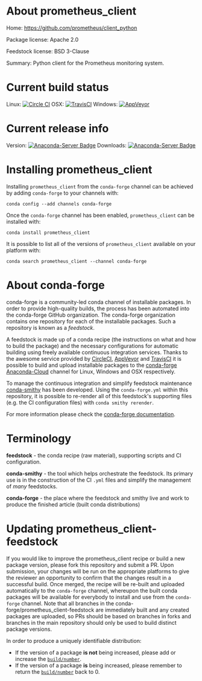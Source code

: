 About prometheus_client
=======================

Home: https://github.com/prometheus/client_python

Package license: Apache 2.0

Feedstock license: BSD 3-Clause

Summary: Python client for the Prometheus monitoring system.



Current build status
====================

Linux: [![Circle CI](https://circleci.com/gh/conda-forge/prometheus_client-feedstock.svg?style=shield)](https://circleci.com/gh/conda-forge/prometheus_client-feedstock)
OSX: [![TravisCI](https://travis-ci.org/conda-forge/prometheus_client-feedstock.svg?branch=master)](https://travis-ci.org/conda-forge/prometheus_client-feedstock)
Windows: [![AppVeyor](https://ci.appveyor.com/api/projects/status/github/conda-forge/prometheus_client-feedstock?svg=True)](https://ci.appveyor.com/project/conda-forge/prometheus-client-feedstock/branch/master)

Current release info
====================
Version: [![Anaconda-Server Badge](https://anaconda.org/conda-forge/prometheus_client/badges/version.svg)](https://anaconda.org/conda-forge/prometheus_client)
Downloads: [![Anaconda-Server Badge](https://anaconda.org/conda-forge/prometheus_client/badges/downloads.svg)](https://anaconda.org/conda-forge/prometheus_client)

Installing prometheus_client
============================

Installing `prometheus_client` from the `conda-forge` channel can be achieved by adding `conda-forge` to your channels with:

```
conda config --add channels conda-forge
```

Once the `conda-forge` channel has been enabled, `prometheus_client` can be installed with:

```
conda install prometheus_client
```

It is possible to list all of the versions of `prometheus_client` available on your platform with:

```
conda search prometheus_client --channel conda-forge
```


About conda-forge
=================

conda-forge is a community-led conda channel of installable packages.
In order to provide high-quality builds, the process has been automated into the
conda-forge GitHub organization. The conda-forge organization contains one repository
for each of the installable packages. Such a repository is known as a *feedstock*.

A feedstock is made up of a conda recipe (the instructions on what and how to build
the package) and the necessary configurations for automatic building using freely
available continuous integration services. Thanks to the awesome service provided by
[CircleCI](https://circleci.com/), [AppVeyor](http://www.appveyor.com/)
and [TravisCI](https://travis-ci.org/) it is possible to build and upload installable
packages to the [conda-forge](https://anaconda.org/conda-forge)
[Anaconda-Cloud](http://docs.anaconda.org/) channel for Linux, Windows and OSX respectively.

To manage the continuous integration and simplify feedstock maintenance
[conda-smithy](http://github.com/conda-forge/conda-smithy) has been developed.
Using the ``conda-forge.yml`` within this repository, it is possible to re-render all of
this feedstock's supporting files (e.g. the CI configuration files) with ``conda smithy rerender``.

For more information please check the [conda-forge documentation](https://conda-forge.org/docs/).

Terminology
===========

**feedstock** - the conda recipe (raw material), supporting scripts and CI configuration.

**conda-smithy** - the tool which helps orchestrate the feedstock.
                   Its primary use is in the construction of the CI ``.yml`` files
                   and simplify the management of *many* feedstocks.

**conda-forge** - the place where the feedstock and smithy live and work to
                  produce the finished article (built conda distributions)


Updating prometheus_client-feedstock
====================================

If you would like to improve the prometheus_client recipe or build a new
package version, please fork this repository and submit a PR. Upon submission,
your changes will be run on the appropriate platforms to give the reviewer an
opportunity to confirm that the changes result in a successful build. Once
merged, the recipe will be re-built and uploaded automatically to the
`conda-forge` channel, whereupon the built conda packages will be available for
everybody to install and use from the `conda-forge` channel.
Note that all branches in the conda-forge/prometheus_client-feedstock are
immediately built and any created packages are uploaded, so PRs should be based
on branches in forks and branches in the main repository should only be used to
build distinct package versions.

In order to produce a uniquely identifiable distribution:
 * If the version of a package **is not** being increased, please add or increase
   the [``build/number``](http://conda.pydata.org/docs/building/meta-yaml.html#build-number-and-string).
 * If the version of a package **is** being increased, please remember to return
   the [``build/number``](http://conda.pydata.org/docs/building/meta-yaml.html#build-number-and-string)
   back to 0.
